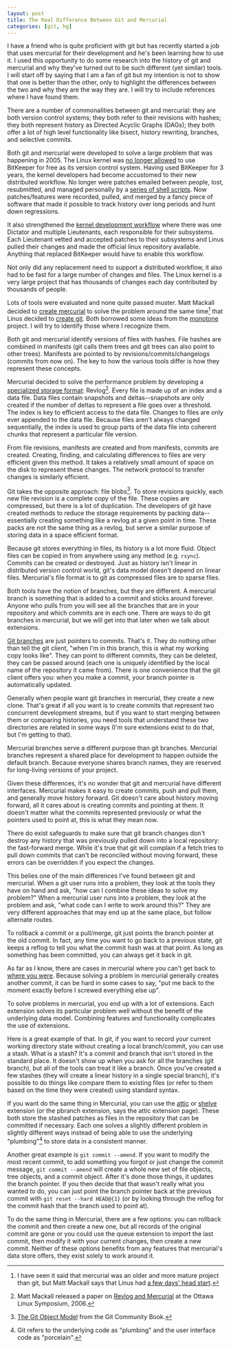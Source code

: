 ```yaml
---
layout: post
title: The Real Difference Between Git and Mercurial
categories: [git, hg]
---
```


I have a friend who is quite proficient with git but has recently started a job that uses mercurial for their development and he's been learning how to use it.  I used this opportunity to do some research into the history of git and mercurial and why they've turned out to be such different (yet similar) tools.  I will start off by saying that I am a fan of git but my intention is not to show that one is better than the other, only to highlight the differences between the two and why they are the way they are.  I will try to include references where I have found them.

There are a number of commonalities between git and mercurial: they are both version control systems; they both refer to their revisions with hashes; they both represent history as Directed Acyclic Graphs (DAGs); they both offer a lot of high level functionality like bisect, history rewriting, branches, and selective commits.

Both git and mercurial were developed to solve a large problem that was happening in 2005.  The Linux kernel was [no longer allowed](http://article.gmane.org/gmane.linux.kernel/293914) to use BitKeeper for free as its version control system.  Having used BitKeeper for 3 years, the kernel developers had become accustomed to their new distributed workflow.  No longer were patches emailed between people, lost, resubmitted, and managed personally by a [series of shell scripts](http://savannah.nongnu.org/projects/quilt).  Now patches/features were recorded, pulled, and merged by a fancy piece of software that made it possible to track history over long periods and hunt down regressions.

It also strengthened the [kernel development workflow](http://progit.org/book/ch5-1.html) where there was one Dictator and multiple Lieutenants, each responsible for their subsystems.  Each Lieutenant vetted and accepted patches to their subsystems and Linus pulled their changes and made the official linux repository available.  Anything that replaced BitKeeper would have to enable this workflow.

Not only did any replacement need to support a distributed workflow, it also had to be fast for a large number of changes and files.  The Linux kernel is a very large project that has thousands of changes each day contributed by thousands of people.

Lots of tools were evaluated and none quite passed muster.  Matt Mackall decided to [create mercurial](http://lkml.indiana.edu/hypermail/linux/kernel/0504.2/0670.html) to solve the problem around the same time[^sametime] that Linus decided to [create git](http://article.gmane.org/gmane.linux.kernel/294398).  Both borrowed some ideas from the [monotone](http://www.monotone.ca/) project.  I will try to identify those where I recognize them.

Both git and mercurial identify versions of files with hashes.  File hashes are combined in manifests (git calls them trees and git trees can also point to other trees).  Manifests are pointed to by revisions/commits/changelogs (commits from now on).  The key to how the various tools differ is how they represent these concepts.

Mercurial decided to solve the performance problem by developing a [specialized storage format](http://hgbook.red-bean.com/read/behind-the-scenes.html): Revlog[^revlog].  Every file is made up of an index and a data file.  Data files contain snapshots and deltas--snapshots are only created if the number of deltas to represent a file goes over a threshold.  The index is key to efficient access to the data file.  Changes to files are only ever appended to the data file. Because files aren't always changed sequentially, the index is used to group parts of the data file into coherent chunks that represent a particular file version.

From file revisions, manifests are created and from manifests, commits are created.  Creating, finding, and calculating differences to files are very efficient given this method.  It takes a relatively small amount of space on the disk to represent these changes.  The network protocol to transfer changes is similarly efficient.

Git takes the opposite approach: file blobs[^fileblobs].  To store revisions quickly, each new file revision is a complete copy of the file.  These copies are compressed, but there is a lot of duplication.  The developers of git have created methods to reduce the storage requirements by packing data--essentially creating something like a revlog at a given point in time.  These packs are not the same thing as a revlog, but serve a similar purpose of storing data in a space efficient format.

Because git stores everything in files, its history is a lot more fluid.  Object files can be copied in from anywhere using any method (e.g. `rsync`).  Commits can be created or destroyed.  Just as history isn't linear in distributed version control world, git's data model doesn't depend on linear files.  Mercurial's file format is to git as compressed files are to sparse files.

Both tools have the notion of branches, but they are different.  A mercurial branch is something that is added to a commit and sticks around forever.  Anyone who pulls from you will see all the branches that are in your repository and which commits are in each one.  There are ways to do git branches in mercurial, but we will get into that later when we talk about extensions.

[Git branches](https://lkml.org/lkml/2005/6/24/187) are just pointers to commits.  That's it.  They do nothing other than tell the git client, "when I'm in this branch, this is what my working copy looks like".  They can point to different commits, they can be deleted, they can be passed around (each one is uniquely identified by the local name of the repository it came from).  There is one convenience that the git client offers you: when you make a commit, your branch pointer is automatically updated.

Generally when people want git branches in mercurial, they create a new clone.  That's great if all you want is to create commits that represent two concurrent development streams, but if you want to start merging between them or comparing histories, you need tools that understand these two directories are related in some ways (I'm sure extensions exist to do that, but I'm getting to that).

Mercurial branches serve a different purpose than git branches.  Mercurial branches represent a shared place for development to happen outside the default branch.  Because everyone shares branch names, they are reserved for long-living versions of your project.

Given these differences, it's no wonder that git and mercurial have different interfaces.  Mercurial makes it easy to create commits, push and pull them, and generally move history forward.  Git doesn't care about history moving forward, all it cares about is creating commits and pointing at them.  It doesn't matter what the commits represented previously or what the pointers used to point at, this is what they mean now.

There do exist safeguards to make sure that git branch changes don't destroy any history that was previously pulled down into a local repository: the fast-forward merge.  While it's true that git will complain if a fetch tries to pull down commits that can't be reconciled without moving forward, these errors can be overridden if you expect the changes.

This belies one of the main differences I've found between git and mercurial.  When a git user runs into a problem, they look at the tools they have on hand and ask, "how can I combine these ideas to solve my problem?"  When a mercurial user runs into a problem, they look at the problem and ask, "what code can I write to work around this?"  They are very different approaches that may end up at the same place, but follow alternate routes.

To rollback a commit or a pull/merge, git just points the branch pointer at the old commit.  In fact, any time you want to go back to a previous state, git keeps a reflog to tell you what the commit hash was at that point.  As long as something has been committed, you can always get it back in git.

As far as I know, there are cases in mercurial where you can't get back to [where you were](http://stackoverflow.com/questions/265944/backing-out-a-backwards-merge-on-mercurial).  Because solving a problem in mercurial generally creates another commit, it can be hard in some cases to say, "put me back to the moment exactly before I screwed everything else up".

To solve problems in mercurial, you end up with a lot of extensions.  Each extension solves its particular problem well without the benefit of the underlying data model.  Combining features and functionality complicates the use of extensions.

Here is a great example of that.  In git, if you want to record your current working directory state without creating a local branch/commit, you can use a stash.  What is a stash?  It's a commit and branch that isn't stored in the standard place.  It doesn't show up when you ask for all the branches (git branch), but all of the tools can treat it like a branch.  Once you've created a few stashes (they will create a linear history in a single special branch), it's possible to do things like compare them to existing files (or refer to them based on the time they were created) using standard syntax.

If you want do the same thing in Mercurial, you can use the [attic](http://mercurial.selenic.com/wiki/AtticExtension) or [shelve](http://mercurial.selenic.com/wiki/ShelveExtension) extension (or the pbranch extension, says the attic extension page).  These both store the stashed patches as files in the repository that can be committed if necessary.  Each one solves a slightly different problem in slightly different ways instead of being able to use the underlying "plumbing"[^plumbing] to store data in a consistent manner.

Another great example is `git commit --amend`.  If you want to modify the most recent commit, to add something you forgot or just change the commit message, `git commit --amend` will create a whole new set of file objects, tree objects, and a commit object.  After it's done those things, it updates the branch pointer.  If you then decide that that wasn't really what you wanted to do, you can just point the branch pointer back at the previous commit with `git reset --hard HEAD@{1}` (or by looking through the reflog for the commit hash that the branch used to point at).

To do the same thing in Mercurial, there are a few options: you can rollback the commit and then create a new one, but all records of the original commit are gone or you could use the queue extension to import the last commit, then modify it with your current changes, then create a new commit.  Neither of these options benefits from any features that mercurial's data store offers, they exist solely to work around it.

[^sametime]: I have seen it said that mercurial was an older and more mature project than git, but Matt Mackall says that Linus had [a few days' head start](http://lkml.indiana.edu/hypermail/linux/kernel/0504.3/1404.html).
[^revlog]: Matt Mackall released a paper on [Revlog and Mercurial](http://selenic.com/mercurial/wiki/index.cgi/Presentations?action=AttachFile&do=get&target=ols-mercurial-paper.pdf) at the Ottawa Linux Symposium, 2006.
[^fileblobs]: [The Git Object Model](http://book.git-scm.com/1_the_git_object_model.html) from the Git Community Book.
[^plumbing]: Git refers to the underlying code as "plumbing" and the user interface code as "porcelain".
